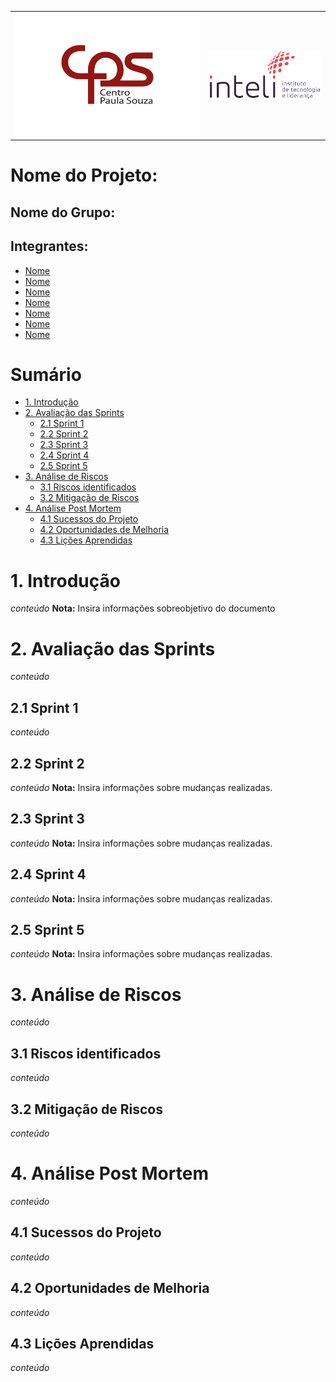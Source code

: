 <Table>
  <tr>
    <td><a href= "https://www.cps.sp.gov.br/"><img src="img/logo-CPS.jpg" alt="Centro Paula Souza" border="0"></td>
    <td>
      <a href= "https://www.inteli.edu.br/"><img src="img/logo-Inteli.png" alt="Inteli - Instituto de Tecnologia e Liderança" border="0"></a>
    </td>
  </tr>
</table>

# Nome do Projeto: <nome do projeto>

## Nome do Grupo: <nome do grupo>

## Integrantes:

- <a href="https://www.linkedin.com/in/username/">Nome</a>
- <a href="https://www.linkedin.com/in/username/">Nome</a>
- <a href="https://www.linkedin.com/in/username/">Nome</a>
- <a href="https://www.linkedin.com/in/username/">Nome</a>
- <a href="https://www.linkedin.com/in/username/">Nome</a>
- <a href="https://www.linkedin.com/in/username/">Nome</a>
- <a href="https://www.linkedin.com/in/username/">Nome</a>


# Sumário
- [1. Introdução](#1-introdução)
- [2. Avaliação das Sprints](#2-avaliação-das-sprints)
  - [2.1 Sprint 1](#21-sprint-1)
  - [2.2 Sprint 2](#21-sprint-2)
  - [2.3 Sprint 3](#21-sprint-3)
  - [2.4 Sprint 4](#21-sprint-4)
  - [2.5 Sprint 5](#21-sprint-5)
- [3. Análise de Riscos](#3-análise-de-riscos)
  - [3.1 Riscos identificados](#31-riscos-identificados)
  - [3.2 Mitigação de Riscos](#32-mitigação-de-riscos)
- [4. Análise Post Mortem](#4-análise-post-mortem)
  - [4.1 Sucessos do Projeto](#41-sucessos-do-projeto)
  - [4.2 Oportunidades de Melhoria](#42-oportunidades-de-melhoria)
  - [4.3 Lições Aprendidas](#43-lições-aprendidas)

# 1. Introdução
_conteúdo_
**Nota:** Insira informações sobreobjetivo do documento

# 2. Avaliação das Sprints
_conteúdo_

## 2.1 Sprint 1
_conteúdo_

## 2.2 Sprint 2
_conteúdo_
 **Nota:** Insira informações sobre mudanças realizadas.

## 2.3 Sprint 3
_conteúdo_
 **Nota:** Insira informações sobre mudanças realizadas.

## 2.4 Sprint 4
_conteúdo_
 **Nota:** Insira informações sobre mudanças realizadas.

## 2.5 Sprint 5
_conteúdo_
 **Nota:** Insira informações sobre mudanças realizadas.

# 3. Análise de Riscos
_conteúdo_

## 3.1 Riscos identificados
_conteúdo_

## 3.2 Mitigação de Riscos
_conteúdo_

# 4. Análise Post Mortem
_conteúdo_

## 4.1 Sucessos do Projeto
_conteúdo_

## 4.2 Oportunidades de Melhoria
_conteúdo_

## 4.3 Lições Aprendidas
_conteúdo_